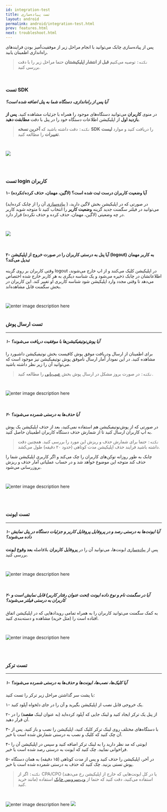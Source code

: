 ```yaml
---
id: integration-test
title: تست پیاده‌سازی
layout: android
permalink: android/integration-test.html
prev: features.html
next: troubleshoot.html
---
```


پس از پیاده‌سازی چابک می‌توانید با انجام مراحل زیر از موفقیت‌آمیز بودن فرایندهای راه‌اندازی اطمینان یابید.

> `نکته:` توصیه می‌کنیم **قبل از انتشار اپلیکیشنتان** حتما مراحل زیر را با دقت بررسی کنید. 

<br>


### تست SDK

##### آیا پس از راه‌اندازی، دستگاه شما به پنل اضافه شده است؟
در منوی **کاربران** می‌توانید دستگاه‌های موجود را همراه با جزئیات مشاهده کنید. **پس از بازدید اول** از اپلیکیشن اطلاعات دستگاه خود را در پنل با دقت **مطابقت دهید**.

> `نکته:` دقت داشته باشید که **آخرین نسخه SDK** را دریافت کنید و موارد **لیست تغییرات** را مطالعه کنید.

<br>

![](http://uupload.ir/files/w2il_sdk-test.png)

<br><br>

### تست login کاربران

#### ۱- آیا وضعیت کاربران درست ثبت شده است؟ (لاگین، مهمان، حذف کرده/نکرده)

در صورتی که در اپلیکیشن بخش لاگین دارید، ( [پیاده‌سازی](/android/sdk-setup.html#%D9%88%D8%B1%D9%88%D8%AF-%D8%A8%D9%87-%D8%AD%D8%B3%D8%A7%D8%A8-%DA%A9%D8%A7%D8%B1%D8%A8%D8%B1%DB%8C-login) آن را از چابک کرده‌اید) می‌توانید در فیلتر سگمنت جدید  گزینه **وضعیت کاربر** را انتخاب کنید تا متوجه شوید کاربر در چه وضعیتی (لاگین، مهمان، حذف کرده و حذف نکرده)  قرار دارد.

<br>

![](http://uupload.ir/files/ud1r_user-status.png)

<br>

#### ۲- آیا پنل به درستی کاربران را در صورت خروج از اپلیکیشن (logout) به کاربر مهمان تبدیل می‌کند؟
وقتی کاربران بر روی گزینه logout در اپلیکیشن کلیک می‌کنند و از اپ خارج می‌شوند، اطلاعاتشان در چابک ذخیره می‌شود و یک شناسه دیگری به هر کاربر خارج شده اختصاص می‌دهد تا وقتی مجدد وارد اپلیکیشن شود شناسه کاربری او تغییر کند. این کاربران در بخش سگمنت قابل مشاهده‌اند.

<br>

![enter image description here](http://uupload.ir/files/h13x_login-vs-guest.png)
<br><br>


### تست ارسال پوش
---
##### ۱- آیا پوش‌نوتیفیکیشن‌ها با موفقیت دریافت می‌شوند؟
برای اطمینان از ارسال ودریافت موفق پوش کافیست بخش نوتیفیکیشن داشبورد را مشاهده کنید. در این نمودار آمار ارسال ناموفق پوش نوتیفیکیشن نیز موجود است که می‌توانید آن را زیر نظر داشته باشید.

> `نکته:` در صورت بروز مشکل در ارسال پوش بخش [عیب‌یابی](/android/troubleshoot.html#%D9%BE%D9%88%D8%B4-%D9%86%D9%85%DB%8C%DA%AF%DB%8C%D8%B1%D9%85) را مطالعه کنید.
 
<br>

![enter image description here](http://uupload.ir/files/x6nc_notification-test-in-dashboard.png)

<br>

##### ۲- آیا حذف‌ها به درستی شمرده می‌شوند؟

در صورتی که از پوش‌نوتیفیکیشن هم استفاده نمی‌کنید، بعد از حذف اپلیکیشن یک پوش به اپ کاربران ارسال کنید تا از شمارش حذف دستگاه کاربران اطمینان حاصل کنید. 

> `نکته:` حتما برای شمارش حذف و ریزش این مورد را بررسی کنید. همچنین دقت داشته باشید فرایند حذف اپلیکیشن مدت کوتاهی (حدود ۲۰ دقیقه) طول می‌کشد.

چابک به طور روزانه توکن‌های کاربران را چک می‌کند و اگر کاربری اپلیکیشن شما را حذف کند متوجه این موضوع خواهد شد و در حساب عملیاتی آمار حذف و ریزش بروزرسانی می‌شود.

<br>

![enter image description here](http://uupload.ir/files/gl_uninstall-test-in-dashboard.png)

<br><br>

### تست ایونت
---
##### ۱- آیا ایونت‌ها به درستی رصد و در پروفایل پروفایل کاربر و جزئیات دستگاه در پنل نمایش داده می‌شوند؟

پس از [پیاده‌سازی](/android/behavior-tracking.html) ایونت‌ها، می‌توانید آن را در **پروفایل کاربران** بلافاصله **بعد وقوع ایونت** بررسی کنید.

<br>

![enter image description here](http://uupload.ir/files/u9ki_event-test-in-user-profile.png)

<br>

#####  ۲- آیا در سگمنت نام و نوع داده ایونت (تحت عنوان رفتار کاربر) قابل نمایش است و کاربران به درستی فیلتر می‌شوند؟
به کمک سگمنت می‌توانید  کاربران  را به همراه تمامی رویدادهایی که در اپلیکیشن اتفاق افتاده است را (مثل خرید) مشاهده و دسته‌بندی کنید.

<br>

![enter image description here](http://uupload.ir/files/m57a_event-test-in-segment.png)

<br><br>

### تست ترکر
---

##### ۱- آیا کلیک‌ها، نصب‌ها، ایونت‌ها و حذف‌ها به درستی شمرده می‌شوند؟

 با پشت سر گذاشتن مراحل زیر ترکر را تست کنید:

۱- یک خروجی قابل نصب از اپلیکیشن بگیرید و آن‌ را در جای دلخواه آپلود کنید.

۲- از پنل یک ترکر ایجاد کنید و لینک جایی که آپلود کرده‌اید (به عنوان لینک **مقصد**) را در آن قرار دهید.

۳- با دستگاه‌های مختلف روی لینک ترکر کلیک کنید، اپلیکیشن را نصب و باز کنید. پس از آن چک کنید که کلیک و نصب به درستی شمارش شده است یا خیر.

۴- ایونتی که مد نظر دارید را به لینک ترکر اضافه کنید و سپس در اپلیکیشن آن را فراخوانی نمایید. چک کنید که ایونت به درستی رصد شده است یا خیر.

۵- در آخر، اپلیکیشن را حذف کنید و پس از مدت کوتاهی (۱۵ دقیقه) به همان دستگاه پوش تستی بزنید. چک کنید که حذف به درستی شمرده شده است یا خیر.

> `نکته:` اگر از CPA/CPO (یا در کل ایونت‌هایی که خارج از اپلیکیشن رخ می‌دهند مانند خرید) استفاده می‌کنید، دقت کنید که حتما از [وب‌سرویس چابک](/rest-api/send-event.html#%D8%A7%D8%B1%D8%B3%D8%A7%D9%84-%D8%B1%D9%88%DB%8C%D8%AF%D8%A7%D8%AF-track) استفاده کنید. 


<br>

![enter image description here](http://uupload.ir/files/67ls_tracker-test-in-details-1.png)
![](http://uupload.ir/files/dum8_tracker-test-in-details-2.png)
